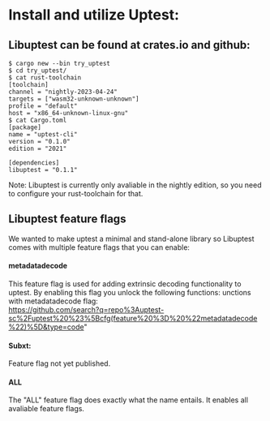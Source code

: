 # Install and utilize Uptest:  


## Libuptest can be found at crates.io and github:   
```shell 
$ cargo new --bin try_uptest  
$ cd try_uptest/
$ cat rust-toolchain
[toolchain]
channel = "nightly-2023-04-24"
targets = ["wasm32-unknown-unknown"]
profile = "default"
host = "x86_64-unknown-linux-gnu"
$ cat Cargo.toml  
[package]
name = "uptest-cli"
version = "0.1.0"
edition = "2021"

[dependencies]
libuptest = "0.1.1"
```

Note: Libuptest is currently only avaliable in the nightly edition, so you need to configure your rust-toolchain for that.  

## Libuptest feature flags  
We wanted to make uptest a minimal and stand-alone library so Libuptest comes with multiple feature flags that you can enable:

#### metadatadecode
This feature flag is used for adding extrinsic decoding functionality to uptest. By enabling this flag you unlock the following functions:
unctions with metadatadecode flag:  
https://github.com/search?q=repo%3Auptest-sc%2Fuptest%20%23%5Bcfg(feature%20%3D%20%22metadatadecode%22)%5D&type=code"

#### Subxt:  
Feature flag not yet published.   


#### ALL
The "ALL" feature flag does exactly what the name entails. It enables all avaliable feature flags.    




